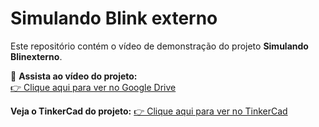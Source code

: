 # Simulando Blink externo

Este repositório contém o vídeo de demonstração do projeto **Simulando Blinexterno**.

🎥 **Assista ao vídeo do projeto:**  
[👉 Clique aqui para ver no Google Drive](https://drive.google.com/drive/folders/1ab1dfvJ1G7qPpnBnwn3BDSo7B8RFWGdD?usp=sharing)

**Veja o TinkerCad do projeto:**
[👉 Clique aqui para ver no TinkerCad](https://www.tinkercad.com/things/gL8TWfgjbCG/editel?sharecode=ez7kHCb1dZx2Zyflt8Gg0nRvYvDqVaLPpdlkHz_bcho)